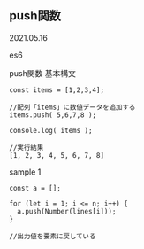 ## push関数

2021.05.16

es6


push関数 基本構文

```
const items = [1,2,3,4];

//配列「items」に数値データを追加する
items.push( 5,6,7,8 );

console.log( items );

//実行結果
[1, 2, 3, 4, 5, 6, 7, 8]
```

sample 1
```
const a = [];

for (let i = 1; i <= n; i++) {
  a.push(Number(lines[i]));
}

//出力値を要素に戻している
```